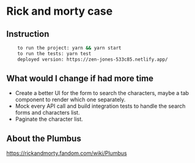 # Rick and morty case

## Instruction

```sh
    to run the project: yarn && yarn start
    to run the tests: yarn test
    deployed version: https://zen-jones-533c85.netlify.app/
```

## What would I change if had more time

- Create a better UI for the form to search the characters, maybe a tab component to render which one separately.
- Mock every API call and build integration tests to handle the search forms and characters list.
- Paginate the character list.

## About the Plumbus

https://rickandmorty.fandom.com/wiki/Plumbus
